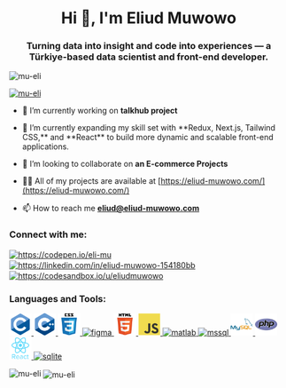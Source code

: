 <h1 align="center">Hi 👋, I'm Eliud Muwowo</h1>
<h3 align="center">Turning data into insight and code into experiences — a Türkiye-based data scientist and front-end developer.</h3>

<p align="left"> <img src="https://komarev.com/ghpvc/?username=mu-eli&label=Profile%20views&color=0e75b6&style=flat" alt="mu-eli" /> </p>

<p align="left"> <a href="https://github.com/ryo-ma/github-profile-trophy"><img src="https://github-profile-trophy.vercel.app/?username=mu-eli" alt="mu-eli" /></a> </p>

- 🔭 I’m currently working on **talkhub project**

- <p>🌱 I’m currently expanding my skill set with **Redux, Next.js, Tailwind CSS,** and **React** to build more dynamic and scalable front-end applications. </p>

- 👯 I’m looking to collaborate on **an E-commerce Projects**

- 👨‍💻 All of my projects are available at [https://eliud-muwowo.com/](https://eliud-muwowo.com/)

- 📫 How to reach me **eliud@eliud-muwowo.com**

<h3 align="left">Connect with me:</h3>
<p align="left">
<a href="https://codepen.io/https://codepen.io/eli-mu" target="blank"><img align="center" src="https://raw.githubusercontent.com/rahuldkjain/github-profile-readme-generator/master/src/images/icons/Social/codepen.svg" alt="https://codepen.io/eli-mu" height="30" width="40" /></a>
<a href="https://linkedin.com/in/https://linkedin.com/in/eliud-muwowo-154180bb" target="blank"><img align="center" src="https://raw.githubusercontent.com/rahuldkjain/github-profile-readme-generator/master/src/images/icons/Social/linked-in-alt.svg" alt="https://linkedin.com/in/eliud-muwowo-154180bb" height="30" width="40" /></a>
<a href="https://codesandbox.com/https://codesandbox.io/u/eliudmuwowo" target="blank"><img align="center" src="https://raw.githubusercontent.com/rahuldkjain/github-profile-readme-generator/master/src/images/icons/Social/codesandbox.svg" alt="https://codesandbox.io/u/eliudmuwowo" height="30" width="40" /></a>
</p>

<h3 align="left">Languages and Tools:</h3>
<p align="left"> <a href="https://www.cprogramming.com/" target="_blank" rel="noreferrer"> <img src="https://raw.githubusercontent.com/devicons/devicon/master/icons/c/c-original.svg" alt="c" width="40" height="40"/> </a> <a href="https://www.w3schools.com/cpp/" target="_blank" rel="noreferrer"> <img src="https://raw.githubusercontent.com/devicons/devicon/master/icons/cplusplus/cplusplus-original.svg" alt="cplusplus" width="40" height="40"/> </a> <a href="https://www.w3schools.com/css/" target="_blank" rel="noreferrer"> <img src="https://raw.githubusercontent.com/devicons/devicon/master/icons/css3/css3-original-wordmark.svg" alt="css3" width="40" height="40"/> </a> <a href="https://www.figma.com/" target="_blank" rel="noreferrer"> <img src="https://www.vectorlogo.zone/logos/figma/figma-icon.svg" alt="figma" width="40" height="40"/> </a> <a href="https://www.w3.org/html/" target="_blank" rel="noreferrer"> <img src="https://raw.githubusercontent.com/devicons/devicon/master/icons/html5/html5-original-wordmark.svg" alt="html5" width="40" height="40"/> </a> <a href="https://developer.mozilla.org/en-US/docs/Web/JavaScript" target="_blank" rel="noreferrer"> <img src="https://raw.githubusercontent.com/devicons/devicon/master/icons/javascript/javascript-original.svg" alt="javascript" width="40" height="40"/> </a> <a href="https://www.mathworks.com/" target="_blank" rel="noreferrer"> <img src="https://upload.wikimedia.org/wikipedia/commons/2/21/Matlab_Logo.png" alt="matlab" width="40" height="40"/> </a> <a href="https://www.microsoft.com/en-us/sql-server" target="_blank" rel="noreferrer"> <img src="https://www.svgrepo.com/show/303229/microsoft-sql-server-logo.svg" alt="mssql" width="40" height="40"/> </a> <a href="https://www.mysql.com/" target="_blank" rel="noreferrer"> <img src="https://raw.githubusercontent.com/devicons/devicon/master/icons/mysql/mysql-original-wordmark.svg" alt="mysql" width="40" height="40"/> </a> <a href="https://www.php.net" target="_blank" rel="noreferrer"> <img src="https://raw.githubusercontent.com/devicons/devicon/master/icons/php/php-original.svg" alt="php" width="40" height="40"/> </a> <a href="https://reactjs.org/" target="_blank" rel="noreferrer"> <img src="https://raw.githubusercontent.com/devicons/devicon/master/icons/react/react-original-wordmark.svg" alt="react" width="40" height="40"/> </a> <a href="https://www.sqlite.org/" target="_blank" rel="noreferrer"> <img src="https://www.vectorlogo.zone/logos/sqlite/sqlite-icon.svg" alt="sqlite" width="40" height="40"/> </a> </p>

<p><img align="left" src="https://github-readme-stats.vercel.app/api/top-langs?username=mu-eli&show_icons=true&locale=en&layout=compact" alt="mu-eli" /></p>

<p>&nbsp;<img align="center" src="https://github-readme-stats.vercel.app/api?username=mu-eli&show_icons=true&locale=en" alt="mu-eli" /></p>

